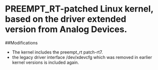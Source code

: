 # PREEMPT_RT-patched Linux kernel, based on the driver extended version from Analog Devices. 

##Modifications
- The kernel includes the preempt_rt patch-rt7. 
- the legacy driver interface /dev/xdevcfg which was removed in earlier kernel versions is included again. 
